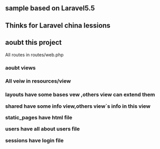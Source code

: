 ## sample based on Laravel5.5

## Thinks for Laravel china lessions

## aoubt this project

<p>All routes in routes/web.php</p>

### aoubt views

<h3>All veiw in resources/view<h3>
<p>layouts have some bases vew ,others view can extend them</p>
<p>shared have some info view,others view`s info in this view</p>
<p>static_pages have html file</p>
<p>users have all about users file</p>
<p>sessions have login file</p>

